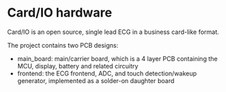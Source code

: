 Card/IO hardware
================

Card/IO is an open source, single lead ECG in a business card-like format.

The project contains two PCB designs:
 
 - main_board: main/carrier board, which is a 4 layer PCB containing the MCU, display, battery and related circuitry
 - frontend: the ECG frontend, ADC, and touch detection/wakeup generator, implemented as a solder-on daughter board
